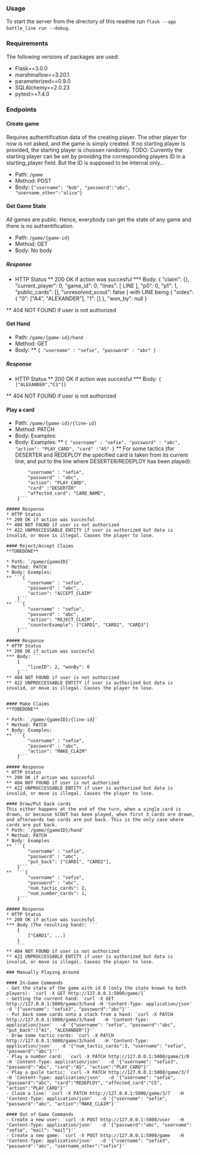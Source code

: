 

### Usage
To start the server from the directory of this readme run `flask --app battle_line run --debug`.


### Requirements
The following versions of packages are used:
- Flask==3.0.0
- marshmallow==3.20.1
- parameterized==0.9.0
- SQLAlchemy==2.0.23
- pytest==7.4.0



### Endpoints

#### Create game
Requires authentification data of the creating player. The other player for now is not asked, and the game is simply created. If no starting player is provided, the starting player is choosen randomly.
TODO: Currently the starting player can be set by providing the corresponding players ID in a starting_player field. But the ID is supposed to be internal only...
* Path: `/game`
* Method: POST
* Body: ```{"username": "bob", "password":"abc", "username_other":"alice"}```


#### Get Game State
All games are public. Hence, everybody can get the state of any game and there is no authentification.
* Path: `/game/{game-id}`
* Method: GET
* Body: No body

##### Response
* HTTP Status
** 200 OK if action was succesful
*** Body: 
{
  "claim": {},
  "current_player": 0,
  "game_id": 0,
  "lines": [ LINE ],
  "p0": 0,
  "p1": 1,
  "public_cards": [],
  "unresolved_scout": false
}
with LINE being 
    {
      "sides": {
        "0": ["A4", "ALEXANDER"],
        "1": []
      },
      "won_by": null
    }

** 404 NOT FOUND if user is not authorized

#### Get Hand
* Path: `/game/{game-id}/hand`
* Method: GET
* Body: 
** ```{
        "username" : "sefie",
        "password" : "abc"
    }```

##### Response
* HTTP Status
** 200 OK if action was succesful
*** Body: `{ ["ALEXANDER","C1"]}`

** 404 NOT FOUND if user is not authorized

#### Play a card
* Path: `/game/{game-id}/{line-id}`
* Method: PATCH
* Body: Examples:
* Body: Examples:
** ```{
        "username" : "sefie",
        "password" : "abc",    
        "action": "PLAY_CARD",
        "card" :"A5"
    }```
** For some tactics (for DESERTER and REDEPLOY the specified card is taken from its current line, and put to the line where DESERTER/REDEPLOY has been played): 
```{
        "username" : "sefie",
        "password" : "abc",    
        "action": "PLAY_CARD",
        "card" :"DESERTER"
        "affected_card": "CARD_NAME",
    }```

##### Response
* HTTP Status
** 200 OK if action was succesful
** 404 NOT FOUND if user is not authorized
** 422 UNPROCCESSABLE ENTITY if user is authorized but data is invalid, or move is illegal. Causes the player to lose.

#### Reject/Accept Claims
**TOBEDONE**

* Path: `/game/{gameID}`
* Method: PATCH
* Body: Examples:
** ```{
        "username" : "sefie",
        "password" : "abc",    
        "action": "ACCEPT_CLAIM"
    }```
** ```{
        "username" : "sefie",
        "password" : "abc",
        "action": "REJECT_CLAIM",
        "counterExample": ["CARD1", "CARD2", "CARD3"]
    }```

##### Response
* HTTP Status
** 200 OK if action was succesful
*** Body: ```
    {
        "lineID": 2, "wonBy": 0
    }```
** 404 NOT FOUND if user is not authorized
** 422 UNPROCCESSABLE ENTITY if user is authorized but data is invalid, or move is illegal. Causes the player to lose.


#### Make Claims
**TOBEDONE**

* Path: `/game/{gameID}/{line-id}`
* Method: PATCH
* Body: Examples:
** ```{
        "username" : "sefie",
        "password" : "abc",    
        "action": "MAKE_CLAIM"
    }```

##### Response
* HTTP Status
** 200 OK if action was succesful
** 404 NOT FOUND if user is not authorized
** 422 UNPROCCESSABLE ENTITY if user is authorized but data is invalid, or move is illegal. Causes the player to lose.

#### Draw/Put back cards
This either happens at the end of the turn, when a single card is drawn, or because SCOUT has been played, when first 3 cards are drawn, and afterwards two cards are put back. This is the only case where cards are put back.
* Path: `/game/{gameID}/hand`
* Method: PATCH
* Body: Examples
** ```{
        "username" : "sefie",
        "password" : "abc",
        "put_back": ["CARD1", "CARD2"],
    }```
**  ```{
        "username" : "sefie",
        "password" : "abc",
        "num_tactic_cards": 2,
        "num_number_cards": 1,
    }```

##### Response
* HTTP Status
** 200 OK if action was succesful
*** Body (The resulting hand): ```
    {
        ["CARD1", ...]
    }
    ```
** 404 NOT FOUND if user is not authorized
** 422 UNPROCCESSABLE ENTITY if user is authorized but data is invalid, or move is illegal. Causes the player to lose.

### Manually Playing Around

#### In-Game Commands
- Get the state of the game with id 0 (only the state known to both players): `curl -X GET http://127.0.0.1:5000/game/1`
- Getting the current hand: `curl -X GET http://127.0.0.1:5000/game/3/hand -H 'Content-Type: application/json'   -d '{"username": "sefie3", "password":"abc"}'`
- Put back some cards onto a stack from a hand: `curl -X PATCH http://127.0.0.1:5000/game/3/hand   -H 'Content-Type: application/json'   -d '{"username": "sefie", "password":"abc", "put_back":["A1", "ALEXANDER"]}'`
- Draw some tactic cards: `curl -X PATCH http://127.0.0.1:5000/game/3/hand   -H 'Content-Type: application/json'   -d '{"num_tactic_cards":3, "username": "sefie", "password":"abc"}''`
- Play a number card:  `curl -X PATCH http://127.0.0.1:5000/game/1/0   -H 'Content-Type: application/json'   -d '{"username": "sefie3", "password":"abc", "card":"A5", "action":"PLAY_CARD"}'`
- Play a guile tactic: `curl -X PATCH http://127.0.0.1:5000/game/3/7   -H 'Content-Type: application/json'   -d '{"username": "sefie", "password":"abc", "card":"REDEPLOY", "affected_card":"C5", "action":"PLAY_CARD"}'`
- Claim a line: `curl -X PATCH http://127.0.0.1:5000/game/3/7   -H 'Content-Type: application/json'   -d '{"username": "sefie", "password":"abc", "action":"MAKE_CLAIM"}'`

#### Out of Game Commands
- Create a new user: `curl -X POST http://127.0.0.1:5000/user   -H 'Content-Type: application/json'   -d '{"password":"abc", "username": "sefie", "mail": "mail"}'`
- Create a new game: `curl -X POST http://127.0.0.1:5000/game   -H 'Content-Type: application/json'   -d '{"username": "sefie3", "password":"abc", "username_other":"sefie"}'`



